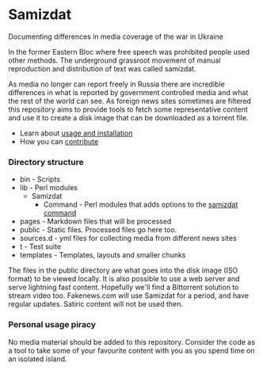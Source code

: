# Samizdat
Documenting differences in media coverage of the war in Ukraine

In the former Eastern Bloc where free speech was prohibited people used other methods. The underground 
grassroot movement of manual reproduction and distribution of text was called samizdat.

As media no longer can report freely in Russia there are incredible differences in what is reported
by government controlled media and what the rest of the world can see. As foreign news sites sometimes 
are filtered this repository aims to provide tools to fetch some representative content and use it to 
create a disk image that can be downloaded as a torrent file.

* Learn about [usage and installation](./INSTALL.md)
* How you can [contribute](./pages/contributing/README.md)

### Directory structure
* bin - Scripts
* lib - Perl modules
  * Samizdat
    * Command - Perl modules that adds options to the [samizdat command](./bin/samizdat)
* pages - Markdown files that will be processed
* public - Static files. Processed files go here too.
* sources.d - yml files for collecting media from different news sites
* t - Test suite
* templates - Templates, layouts and smaller chunks

The files in the public directory are what goes into the disk image (ISO format) to be viewed locally. 
It is also possible to use a web server and serve lightning fast content. Hopefully we'll find a Bittorrent
solution to stream video too. Fakenews.com will use Samizdat for a period, and have regular updates. Satiric
content will not be used then.

### Personal usage piracy
No media material should be added to this repository. Consider the code as a tool to take some of your favourite 
content with you as you spend time on an isolated island.